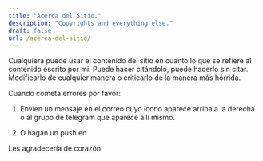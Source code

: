 ```yaml
---
title: "Acerca del Sitio."
description: "Copyrights and everything else."
draft: false
url: /acerca-del-sitio/
---
```



Cualquiera puede usar el contenido del sitio en cuanto lo que se refiere al contenido escrito por mi. Puede hacer citándolo, puede hacerlo sin citar. Modificarlo de cualquier manera o criticarlo de la manera más hórrida.

Cuando cometa errores por favor:

1. Envíen un mensaje en el correo cuyo ícono aparece arriba a la derecha o al grupo de telegram que aparece allí mismo.

2. O hagan un push en 

Les agradecería de corazón.